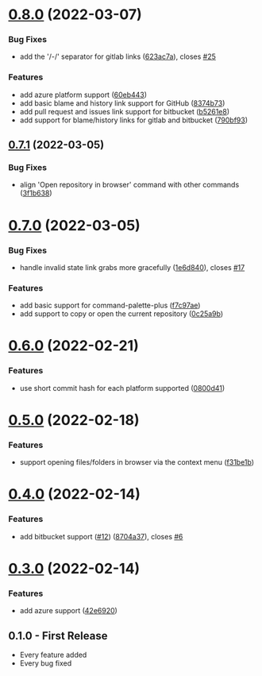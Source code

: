 # [0.8.0](https://github.com/keevan/git-link/compare/v0.7.1...v0.8.0) (2022-03-07)


### Bug Fixes

* add the '/-/' separator for gitlab links ([623ac7a](https://github.com/keevan/git-link/commit/623ac7aff4ba788e42df5027de148759ed6952a3)), closes [#25](https://github.com/keevan/git-link/issues/25)


### Features

* add azure platform support ([60eb443](https://github.com/keevan/git-link/commit/60eb44383e6193b98d8ed777b8a11f76c1ee6e9b))
* add basic blame and history link support for GitHub ([8374b73](https://github.com/keevan/git-link/commit/8374b73b52dd76473ceb50bd4469cbc0b82ecea1))
* add pull request and issues link support for bitbucket ([b5261e8](https://github.com/keevan/git-link/commit/b5261e86fb72f005f0d143f825ed3538e78f0e73))
* add support for blame/history links for gitlab and bitbucket ([790bf93](https://github.com/keevan/git-link/commit/790bf9356db59840640f54e9872019104e32ef0b))

## [0.7.1](https://github.com/keevan/git-link/compare/v0.7.0...v0.7.1) (2022-03-05)


### Bug Fixes

* align 'Open repository in browser' command with other commands ([3f1b638](https://github.com/keevan/git-link/commit/3f1b638dc988c7c5ed0fb010af18bd16ff16a32a))

# [0.7.0](https://github.com/keevan/git-link/compare/v0.6.0...v0.7.0) (2022-03-05)


### Bug Fixes

* handle invalid state link grabs more gracefully ([1e6d840](https://github.com/keevan/git-link/commit/1e6d8404bcd9a1f1c55f7d69acb64961519f930e)), closes [#17](https://github.com/keevan/git-link/issues/17)


### Features

* add basic support for command-palette-plus ([f7c97ae](https://github.com/keevan/git-link/commit/f7c97aebe12b10edc695c6929d4c1a53198555c1))
* add support to copy or open the current repository ([0c25a9b](https://github.com/keevan/git-link/commit/0c25a9b2a3110b0d7173680e8cdc95583277c798))

# [0.6.0](https://github.com/keevan/git-link/compare/v0.5.0...v0.6.0) (2022-02-21)


### Features

* use short commit hash for each platform supported ([0800d41](https://github.com/keevan/git-link/commit/0800d41759fc7fb9986ed0964397b83a97415217))

# [0.5.0](https://github.com/keevan/git-link/compare/v0.4.0...v0.5.0) (2022-02-18)


### Features

* support opening files/folders in browser via the context menu ([f31be1b](https://github.com/keevan/git-link/commit/f31be1bf021f3b2d705f9970f18fec333ea2afaf))

# [0.4.0](https://github.com/keevan/git-link/compare/v0.3.0...v0.4.0) (2022-02-14)


### Features

* add bitbucket support ([#12](https://github.com/keevan/git-link/issues/12)) ([8704a37](https://github.com/keevan/git-link/commit/8704a3722c4f5a2faafcc95ea43a424e5fd64310)), closes [#6](https://github.com/keevan/git-link/issues/6)

# [0.3.0](https://github.com/keevan/git-link/compare/v0.2.2...v0.3.0) (2022-02-14)


### Features

* add azure support ([42e6920](https://github.com/keevan/git-link/commit/42e692083418e879a4086aec4bd586c20a224469))

## 0.1.0 - First Release
* Every feature added
* Every bug fixed
